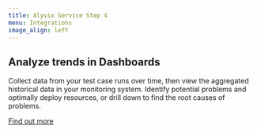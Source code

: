 ```yaml
---
title: Alyvix Service Step 4
menu: Integrations
image_align: left
---
```


## Analyze trends in **Dashboards**

Collect data from your test case runs over time, then view the aggregated historical data in your monitoring system.  Identify potential problems and optimally deploy resources, or drill down to find the root causes of problems.

[Find out more](https://alyvix.com/learn/service/?classes=btn,btn-primary,btn-lg&target=_blank)
